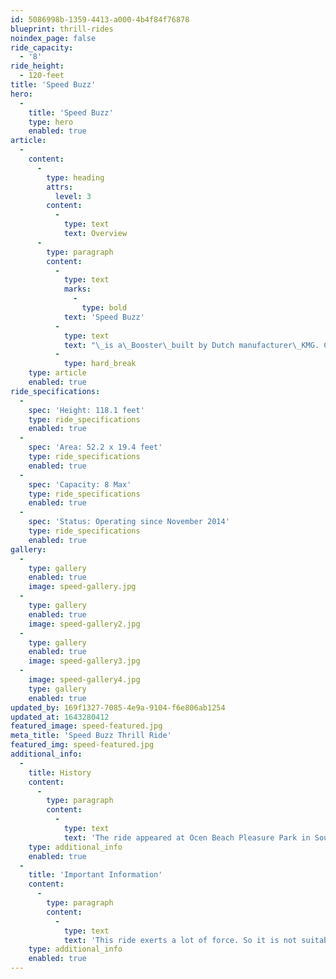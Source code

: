 ```yaml
---
id: 5086998b-1359-4413-a000-4b4f84f76878
blueprint: thrill-rides
noindex_page: false
ride_capacity:
  - '8'
ride_height:
  - 120-feet
title: 'Speed Buzz'
hero:
  -
    title: 'Speed Buzz'
    type: hero
    enabled: true
article:
  -
    content:
      -
        type: heading
        attrs:
          level: 3
        content:
          -
            type: text
            text: Overview
      -
        type: paragraph
        content:
          -
            type: text
            marks:
              -
                type: bold
            text: 'Speed Buzz'
          -
            type: text
            text: "\_is a\_Booster\_built by Dutch manufacturer\_KMG. Can hold up to 8 people at once, two gondolas each with two rows of two riders facing back-to-back. Passengers climb into the gondola's which then spins up to the top of the ride while the next passengers climb on board. When the ride is full and ready to go it spins around like a pendulum, while you enjoy dizzying views and adrenaline. Only the bravest riders will dare try this one out."
          -
            type: hard_break
    type: article
    enabled: true
ride_specifications:
  -
    spec: 'Height: 118.1 feet'
    type: ride_specifications
    enabled: true
  -
    spec: 'Area: 52.2 x 19.4 feet'
    type: ride_specifications
    enabled: true
  -
    spec: 'Capacity: 8 Max'
    type: ride_specifications
    enabled: true
  -
    spec: 'Status: Operating since November 2014'
    type: ride_specifications
    enabled: true
gallery:
  -
    type: gallery
    enabled: true
    image: speed-gallery.jpg
  -
    type: gallery
    enabled: true
    image: speed-gallery2.jpg
  -
    type: gallery
    enabled: true
    image: speed-gallery3.jpg
  -
    image: speed-gallery4.jpg
    type: gallery
    enabled: true
updated_by: 169f1327-7085-4e9a-9104-f6e806ab1254
updated_at: 1643280412
featured_image: speed-featured.jpg
meta_title: 'Speed Buzz Thrill Ride'
featured_img: speed-featured.jpg
additional_info:
  -
    title: History
    content:
      -
        type: paragraph
        content:
          -
            type: text
            text: 'The ride appeared at Ocen Beach Pleasure Park in South Shields during the 2021 season.'
    type: additional_info
    enabled: true
  -
    title: 'Important Information'
    content:
      -
        type: paragraph
        content:
          -
            type: text
            text: 'This ride exerts a lot of force. So it is not suitable for people with back or neck problems, heart conditions, pregnant people or anyone who has recently undergone surgery.'
    type: additional_info
    enabled: true
---
```

